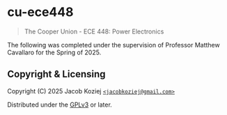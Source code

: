 # cu-ece448

> The Cooper Union - ECE 448: Power Electronics

The following was completed under the supervision of Professor Matthew
Cavallaro for the Spring of 2025.

## Copyright & Licensing

Copyright (C) 2025 Jacob Koziej [`<jacobkoziej@gmail.com>`]

Distributed under the [GPLv3] or later.

[gplv3]: LICENSE.md
[`<jacobkoziej@gmail.com>`]: mailto:jacobkoziej@gmail.com
